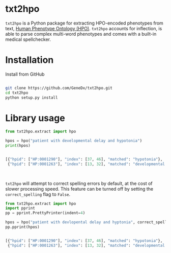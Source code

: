 # txt2hpo
`txt2hpo` is a Python package for extracting HPO-encoded phenotypes from text, [Human Phenotype Ontology (HPO)](https://hpo.jax.org/app/).
`txt2hpo` accounts for inflection, is able to parse complex multi-word phenotypes and comes with a built-in medical spellchecker. 

# Installation

Install from GitHub
```bash

git clone https://github.com/GeneDx/txt2hpo.git
cd txt2hpo
python setup.py install

```

# Library usage

```python 
from txt2hpo.extract import hpo

hpos = hpo("patient with developmental delay and hypotonia")
print(hpos)


[{"hpid": ["HP:0001290"], "index": [37, 46], "matched": "hypotonia"}, 
 {"hpid": ["HP:0001263"], "index": [13, 32], "matched": "developmental delay"}]
    
    
```

`txt2hpo` will attempt to correct spelling errors by default, at the cost of slower processing speed.
This feature can be turned off by setting the `correct_spelling` flag to `False`. 

```python 
from txt2hpo.extract import hpo
import pprint
pp = pprint.PrettyPrinter(indent=4)

hpos = hpo("patient with devlopental delay and hyptonia", correct_spelling=True)
pp.pprint(hpos)


[{"hpid": ["HP:0001290"], "index": [37, 46], "matched": "hypotonia"}, 
 {"hpid": ["HP:0001263"], "index": [13, 32], "matched": "developmental delay"}]
    
```




